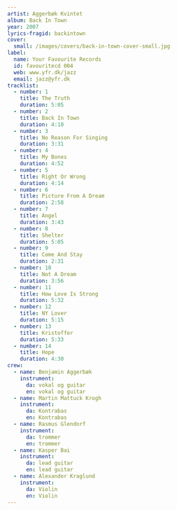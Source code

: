 ```yaml
---
artist: Aggerbæk Kvintet
album: Back In Town
year: 2007
lyrics-fragid: backintown
cover:
  small: /images/covers/back-in-town-cover-small.jpg
label:
  name: Your Favourite Records
  id: favouritecd 004
  web: www.yfr.dk/jazz
  email: jazz@yfr.dk
tracklist:
  - number: 1
    title: The Truth
    duration: 5:05
  - number: 2
    title: Back In Town
    duration: 4:10
  - number: 3
    title: No Reason For Singing
    duration: 3:31
  - number: 4
    title: My Bones
    duration: 4:52
  - number: 5
    title: Right Or Wrong
    duration: 4:14
  - number: 6
    title: Picture From A Dream
    duration: 2:58
  - number: 7
    title: Angel
    duration: 3:43
  - number: 8
    title: Shelter
    duration: 5:05
  - number: 9
    title: Come And Stay
    duration: 2:31
  - number: 10
    title: Not A Dream
    duration: 3:56
  - number: 11
    title: How Love Is Strong
    duration: 5:32
  - number: 12
    title: NY Lover
    duration: 5:15
  - number: 13
    title: Kristoffer
    duration: 5:33
  - number: 14
    title: Hope
    duration: 4:30
crew:
  - name: Benjamin Aggerbæk
    instrument:
      da: vokal og guitar
      en: vokal og guitar
  - name: Martin Mattuck Krogh
    instrument:
      da: Kontrabas
      en: Kontrabas
  - name: Rasmus Glendorf
    instrument:
      da: trommer
      en: trommer
  - name: Kasper Bai
    instrument:
      da: lead guitar
      en: lead guitar
  - name: Alexander Kraglund
    instrument:
      da: Violin
      en: Violin
---      
```

